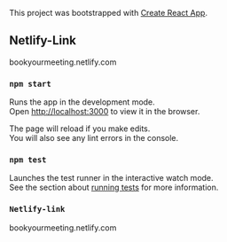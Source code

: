 This project was bootstrapped with [Create React App](https://github.com/facebook/create-react-app).

## Netlify-Link

bookyourmeeting.netlify.com

### `npm start`

Runs the app in the development mode.<br />
Open [http://localhost:3000](http://localhost:3000) to view it in the browser.

The page will reload if you make edits.<br />
You will also see any lint errors in the console.

### `npm test`

Launches the test runner in the interactive watch mode.<br />
See the section about [running tests](https://facebook.github.io/create-react-app/docs/running-tests) for more information.
###
### `Netlify-link`
bookyourmeeting.netlify.com
###
